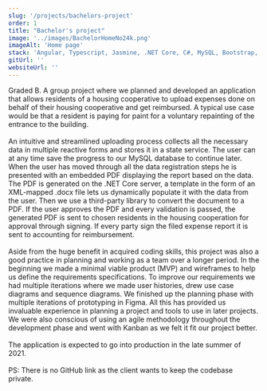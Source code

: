 ```yaml
---
slug: '/projects/bachelors-project'
order: 1
title: "Bachelor's project"
image: '../images/BachelorHomeNo24k.png'
imageAlt: 'Home page'
stack: 'Angular, Typescript, Jasmine, .NET Core, C#, MySQL, Bootstrap, GitHub'
gitUrl: ''
websiteUrl: ''
---
```


Graded B.
A group project where we planned and developed an application that allows residents
of a housing cooperative to upload expenses done on behalf of their housing
cooperative and get reimbursed. A typical use case would be that a resident
is paying for paint for a voluntary repainting of the entrance to the building.  
\
An intuitive and streamlined uploading process collects all the necessary data
in multiple reactive forms and stores it in a state service. The user can at any time 
save the progress to our MySQL database to continue later. When the user has moved through all the
data registration steps he is presented with an embedded PDF displaying the report based on the data. 
The PDF is generated on the .NET Core server, a template in the form of an XML-mapped .docx file lets us dynamically populate it with the data from the user. Then we use a third-party library to convert the document to a PDF.
If the user approves the PDF and every validation is passed, the generated PDF is sent to chosen residents in the housing cooperation for approval through signing. If every party sign the filed expense report it is sent to accounting for reimbursement.  
\
Aside from the huge benefit in acquired  coding skills, this project was also a good practice in planning and working as a team over a longer period. In the beginning we made a minimal viable product (MVP) and wireframes to help us define the requirements specifications. To improve our requirements we had multiple iterations where we made user histories, drew use case diagrams and sequence diagrams. We finished up the planning phase with multiple iterations of prototyping in Figma. All this has provided us invaluable experience in planning a project and tools to use in later projects. We were also conscious of using an agile methodology throughout the development phase and went with Kanban as we felt it fit our project better.  
\
The application is expected to go into production in the late summer of 2021.  
\
PS: There is no GitHub link as the client wants to keep the codebase private.
